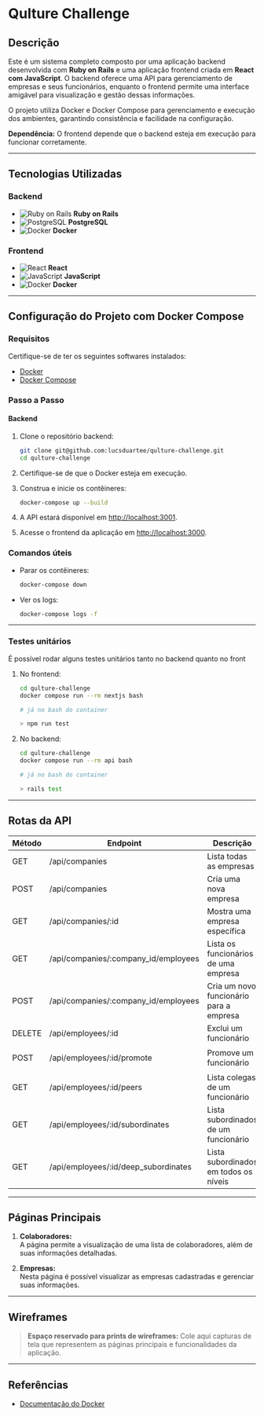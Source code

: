 # Qulture Challenge

## Descrição
Este é um sistema completo composto por uma aplicação backend desenvolvida com **Ruby on Rails** e uma aplicação frontend criada em **React com JavaScript**. O backend oferece uma API para gerenciamento de empresas e seus funcionários, enquanto o frontend permite uma interface amigável para visualização e gestão dessas informações.

O projeto utiliza Docker e Docker Compose para gerenciamento e execução dos ambientes, garantindo consistência e facilidade na configuração.

**Dependência:** O frontend depende que o backend esteja em execução para funcionar corretamente.

---

## Tecnologias Utilizadas

### Backend
- ![Ruby on Rails](https://img.shields.io/badge/Ruby_on_Rails-CC0000?style=flat-square&logo=rubyonrails&logoColor=white) **Ruby on Rails**
- ![PostgreSQL](https://img.shields.io/badge/PostgreSQL-336791?style=flat-square&logo=postgresql&logoColor=white) **PostgreSQL**
- ![Docker](https://img.shields.io/badge/Docker-2496ED?style=flat-square&logo=docker&logoColor=white) **Docker**

### Frontend
- ![React](https://img.shields.io/badge/React-61DAFB?style=flat-square&logo=react&logoColor=white) **React**
- ![JavaScript](https://img.shields.io/badge/JavaScript-F7DF1E?style=flat-square&logo=javascript&logoColor=black) **JavaScript**
- ![Docker](https://img.shields.io/badge/Docker-2496ED?style=flat-square&logo=docker&logoColor=white) **Docker**

---

## Configuração do Projeto com Docker Compose

### Requisitos
Certifique-se de ter os seguintes softwares instalados:
- [Docker](https://docs.docker.com/get-docker/)
- [Docker Compose](https://docs.docker.com/compose/install/)

### Passo a Passo
#### Backend
1. Clone o repositório backend:
   ```bash
   git clone git@github.com:lucsduartee/qulture-challenge.git
   cd qulture-challenge
   ```

2. Certifique-se de que o Docker esteja em execução.

3. Construa e inicie os contêineres:
   ```bash
   docker-compose up --build
   ```

4. A API estará disponível em [http://localhost:3001](http://localhost:3001).
5. Acesse o frontend da aplicação em [http://localhost:3000](http://localhost:3000).

### Comandos úteis
- Parar os contêineres:
  ```bash
  docker-compose down
  ```
- Ver os logs:
  ```bash
  docker-compose logs -f
  ```
---
### Testes unitários
É possível rodar alguns testes unitários tanto no backend quanto no front

1. No frontend:
   ```bash
   cd qulture-challenge
   docker compose run --rm nextjs bash

   # já no bash do container

   > npm run test
   ```

1. No backend:
   ```bash
   cd qulture-challenge
   docker compose run --rm api bash

   # já no bash do container

   > rails test
   ```

---

## Rotas da API

| Método | Endpoint                                | Descrição                               |              Payload                    |
|--------|-----------------------------------------|-----------------------------------------|-----------------------------------------|
| GET    | /api/companies                          | Lista todas as empresas                 |                                         |
| POST   | /api/companies                          | Cria uma nova empresa                   |            `{ "name": "" }`             |
| GET    | /api/companies/:id                      | Mostra uma empresa específica           |                                         |
| GET    | /api/companies/:company_id/employees    | Lista os funcionários de uma empresa    |                                         |
| POST   | /api/companies/:company_id/employees    | Cria um novo funcionário para a empresa |`{"email": "","name": "","picture":  ""}`|
| DELETE | /api/employees/:id                      | Exclui um funcionário                   |                                         |
| POST   | /api/employees/:id/promote              | Promove um funcionário                  |       `{ "employee_id": <number> }`      |
| GET    | /api/employees/:id/peers                | Lista colegas de um funcionário         |                                         |
| GET    | /api/employees/:id/subordinates         | Lista subordinados de um funcionário    |                                         |
| GET    | /api/employees/:id/deep_subordinates    | Lista subordinados em todos os níveis   |                                         |

---

## Páginas Principais

1. **Colaboradores:**  
   A página permite a visualização de uma lista de colaboradores, além de suas informações detalhadas.

2. **Empresas:**  
   Nesta página é possível visualizar as empresas cadastradas e gerenciar suas informações.

---

## Wireframes
> **Espaço reservado para prints de wireframes:**
> Cole aqui capturas de tela que representem as páginas principais e funcionalidades da aplicação.

---

## Referências
- [Documentação do Docker](https://docs.docker.com/)

